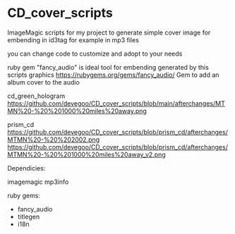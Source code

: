 # CD_cover_scripts
ImageMagic scripts for my project  to generate simple cover image for embending in id3tag for example in mp3 files 

you can change code to customize and adopt to your needs

ruby gem "fancy_audio" is ideal tool for embending generated by this scripts graphics
https://rubygems.org/gems/fancy_audio/ Gem to add an album cover to the audio


cd_green_hologram
https://github.com/devegoo/CD_cover_scripts/blob/main/afterchanges/MTMN%20-%20%201000%20miles%20away.png

prism_cd
https://github.com/devegoo/CD_cover_scripts/blob/prism_cd/afterchanges/MTMN%20-%20%202002.png https://github.com/devegoo/CD_cover_scripts/blob/prism_cd/afterchanges/MTMN%20-%20%201000%20miles%20away_v2.png

Dependicies:

imagemagic
mp3info

ruby gems:
- fancy_audio
- titlegen 
- i18n

